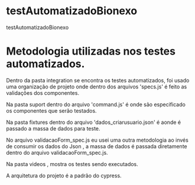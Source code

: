 # testAutomatizadoBionexo
testAutomatizadoBionexo
#   Metodologia utilizadas nos testes automatizados.

Dentro da pasta integration se encontra os testes automatizados, 
foi usado uma organização de projeto onde dentro dos arquivos 'specs.js'
é feito as validações dos componentes.

Na pasta suport dentro do arquivo 'command.js' é onde são especificado
os componentes que serão testados.

Na pasta fixtures dentro do arquivo 'dados_criarusuario.json' é aonde é
passado a massa de dados para teste.

No arquivo validacaoForm_spec.js eu usei uma outra metodologia ao invés 
de consumir os dados do Json , a massa de dados é passada diretamente 
dentro do arquivo validacaoForm_spec.js.

Na pasta videos , mostra os testes sendo executados.

A arquitetura do projeto é a padrão do cypress.
